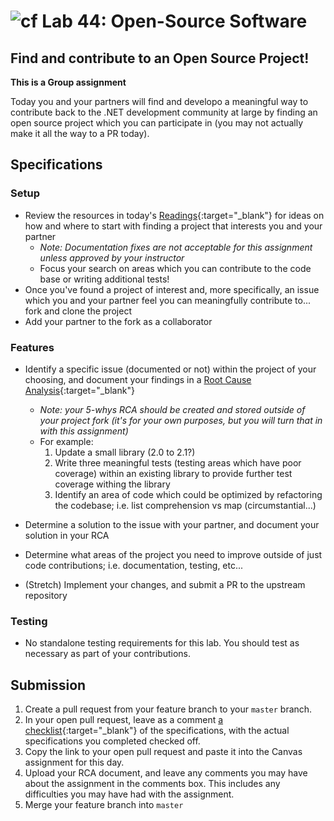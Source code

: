 # ![cf](http://i.imgur.com/7v5ASc8.png) Lab 44: Open-Source Software

## Find and contribute to an Open Source Project!

**This is a Group assignment**
<!-- short description of project -->
Today you and your partners will find and developo a meaningful way to contribute back to the .NET development community at large by finding an open source project which you can participate in (you may not actually make it all the way to a PR today).

## Specifications
<!-- Write a spefication for the features required in this lab assignment -->

### Setup
- Review the resources in today's [Readings](./READINGS.md){:target="_blank"} for ideas on how and where to start with finding a project that interests you and your partner
    - *Note: Documentation fixes are not acceptable for this assignment unless approved by your instructor*
    - Focus your search on areas which you can contribute to the code base or writing additional tests!
- Once you've found a project of interest and, more specifically, an issue which you and your partner feel you can meaningfully contribute to... fork and clone the project
- Add your partner to the fork as a collaborator

### Features
- Identify a specific issue (documented or not) within the project of your choosing, and document your findings in a [Root Cause Analysis](https://en.wikipedia.org/wiki/5_Whys){:target="_blank"}
    - *Note: your 5-whys RCA should be created and stored outside of your project fork (it's for your own purposes, but you will turn that in with this assignment)*
    - For example:
        1. Update a small library (2.0 to 2.1?)
        2. Write three meaningful tests (testing areas which have poor coverage) within an existing library to provide further test coverage withing the library
        3. Identify an area of code which could be optimized by refactoring the codebase; i.e. list comprehension vs map (circumstantial...)
- Determine a solution to the issue with your partner, and document your solution in your RCA
- Determine what areas of the project you need to improve outside of just code contributions; i.e. documentation, testing, etc...

- (Stretch) Implement your changes, and submit a PR to the upstream repository

### Testing
- No standalone testing requirements for this lab. You should test as necessary as part of your contributions.

## Submission
1. Create a pull request from your feature branch to your `master` branch.
2. In your open pull request, leave as a comment [a checklist](https://github.com/blog/1825-task-lists-in-all-markdown-documents){:target="_blank"} of the specifications, with the actual specifications you completed checked off.
3. Copy the link to your open pull request and paste it into the Canvas assignment for this day.
4. Upload your RCA document, and leave any comments you may have about the assignment in the comments box. This includes any difficulties you may have had with the assignment.
5. Merge your feature branch into `master`
